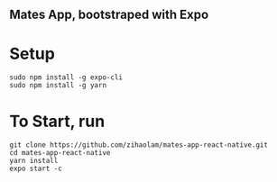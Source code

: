 ## Mates App, bootstraped with Expo

# Setup

```console
sudo npm install -g expo-cli
sudo npm install -g yarn
```

# To Start, run

```console
git clone https://github.com/zihaolam/mates-app-react-native.git
cd mates-app-react-native
yarn install
expo start -c
```
